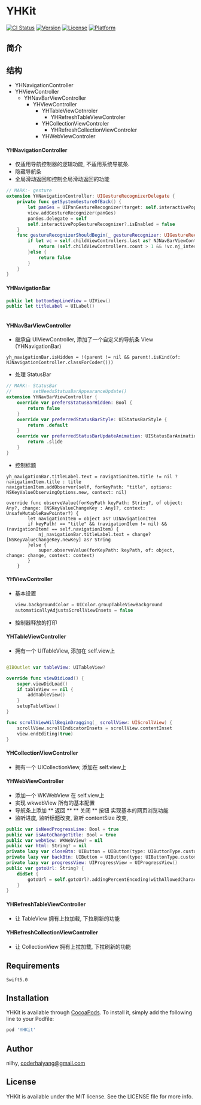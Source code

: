 # YHKit

[![CI Status](https://img.shields.io/travis/nilhy/YHKit.svg?style=flat)](https://travis-ci.org/nilhy/YHKit)
[![Version](https://img.shields.io/cocoapods/v/YHKit.svg?style=flat)](https://cocoapods.org/pods/YHKit)
[![License](https://img.shields.io/cocoapods/l/YHKit.svg?style=flat)](https://cocoapods.org/pods/YHKit)
[![Platform](https://img.shields.io/cocoapods/p/YHKit.svg?style=flat)](https://cocoapods.org/pods/YHKit)


## 简介

## 结构
* YHNavigationController
* YHViewController
    - YHNavBarViewController
        - YHViewController
            - YHTableViewCotnroler
                - YHRefreshTableViewControler
            - YHCollectionViewControler
                - YHRefreshCollectionViewControler
            - YHWebViewControler
            

#### YHNavigationController 

* 仅适用导航控制器的逻辑功能, 不适用系统导航条.
* 隐藏导航条
* 全局滑动返回和控制全局滑动返回的功能

```swift
// MARK:- gesture
extension YHNavigationController: UIGestureRecognizerDelegate {
    private func getSystemGestureOfBack() {
        let panGes = UIPanGestureRecognizer(target: self.interactivePopGestureRecognizer?.delegate, action: Selector(("handleNavigationTransition:")))
        view.addGestureRecognizer(panGes)
        panGes.delegate = self
        self.interactivePopGestureRecognizer?.isEnabled = false
    }
    func gestureRecognizerShouldBegin(_ gestureRecognizer: UIGestureRecognizer) -> Bool {
        if let vc = self.childViewControllers.last as? NJNavBarViewController {
            return (self.childViewControllers.count > 1 && !vc.nj_interactivePopDisabled)
        }else {
            return false
        }
    }
}
```

#### YHNavigationBar 

```swift
public let bottomSepLineView = UIView()
public let titleLabel = UILabel()
    
```

#### YHNavBarViewController 

* 继承自 UIViewController, 添加了一个自定义的导航条 View (YHNavigationBar)

```
yh_navigationBar.isHidden = !(parent != nil && parent!.isKind(of: NJNavigationController.classForCoder()))

```

* 处理 StatusBar


```swift
// MARK:- StatusBar
//        setNeedsStatusBarAppearanceUpdate()
extension YHNavBarViewController {
    override var prefersStatusBarHidden: Bool {
        return false
    }
    override var preferredStatusBarStyle: UIStatusBarStyle {
        return .default
    }
    override var preferredStatusBarUpdateAnimation: UIStatusBarAnimation {
        return .slide
    }
}
```

* 控制标题
```
yh_navigationBar.titleLabel.text = navigationItem.title != nil ? navigationItem.title : title
navigationItem.addObserver(self, forKeyPath: "title", options: NSKeyValueObservingOptions.new, context: nil)

override func observeValue(forKeyPath keyPath: String?, of object: Any?, change: [NSKeyValueChangeKey : Any]?, context: UnsafeMutableRawPointer?) {
        let navigationItem = object as? UINavigationItem
        if keyPath! == "title" && (navigationItem != nil) && (navigationItem! == self.navigationItem) {
            nj_navigationBar.titleLabel.text = change?[NSKeyValueChangeKey.newKey] as? String
        }else {
            super.observeValue(forKeyPath: keyPath, of: object, change: change, context: context)
        }
    }
```


#### YHViewController

* 基本设置
    ```swift
    view.backgroundColor = UIColor.groupTableViewBackground
    automaticallyAdjustsScrollViewInsets = false
    ```
* 控制器释放的打印

#### YHTableViewController
* 拥有一个 UITableView, 添加在 self.view上
```swift

@IBOutlet var tableView: UITableView?

override func viewDidLoad() {
    super.viewDidLoad()
    if tableView == nil {
        addTableView()
    }
    setupTableView()
}

func scrollViewWillBeginDragging(_ scrollView: UIScrollView) {
    scrollView.scrollIndicatorInsets = scrollView.contentInset
    view.endEditing(true)
}

```

#### YHCollectionViewController

* 拥有一个 UICollectionView, 添加在 self.view上

#### YHWebViewController

* 添加一个 WKWebView 在 self.view上
* 实现 wkwebView 所有的基本配置
* 导航条上添加 ** 返回 ** ** 关闭 ** 按钮 实现基本的网页浏览功能
* 监听进度, 监听标题改变, 监听 contentSize 改变,

```swift
public var isNeedProgressLine: Bool = true
public var isAutoChangeTitle: Bool = true
public var webView: WKWebView? = nil
public var html: String? = nil
private lazy var closeBtn: UIButton = UIButton(type: UIButtonType.custom)
private lazy var backBtn: UIButton = UIButton(type: UIButtonType.custom)
private lazy var progressView: UIProgressView = UIProgressView()
public var gotoUrl: String? {
    didSet {
        gotoUrl = self.gotoUrl?.addingPercentEncoding(withAllowedCharacters: CharacterSet.init(charactersIn: "`#%^{}\"[]|\\<> ").inverted)
    }
}

```
#### YHRefreshTableViewController

* 让 TableView 拥有上拉加载, 下拉刷新的功能

#### YHRefreshCollectionViewController

* 让 CollectionView 拥有上拉加载, 下拉刷新的功能


## Requirements

`Swift5.0`


## Installation

YHKit is available through [CocoaPods](https://cocoapods.org). To install
it, simply add the following line to your Podfile:

```ruby
pod 'YHKit'
```

## Author

nilhy, coderhaiyang@gmail.com

## License

YHKit is available under the MIT license. See the LICENSE file for more info.
